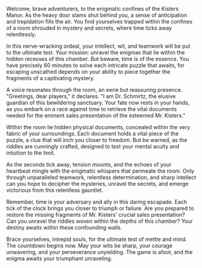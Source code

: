 Welcome, brave adventurers, to the enigmatic confines of the Kisters Manor. As the heavy door slams shut behind you, a sense of anticipation and trepidation fills the air. You find yourselves trapped within the confines of a room shrouded in mystery and secrets, where time ticks away relentlessly.

In this nerve-wracking ordeal, your intellect, wit, and teamwork will be put to the ultimate test. Your mission: unravel the enigmas that lie within the hidden recesses of this chamber. But beware, time is of the essence. You have precisely 60 minutes to solve each intricate puzzle that awaits, for escaping unscathed depends on your ability to piece together the fragments of a captivating mystery.

A voice resonates through the room, an eerie but reassuring presence. "Greetings, dear players," it declares. "I am Dr. Schmirtz, the elusive guardian of this bewildering sanctuary. Your fate now rests in your hands, as you embark on a race against time to retrieve the vital documents needed for the eminent sales presentation of the esteemed Mr. Kisters."

Within the room lie hidden physical documents, concealed within the very fabric of your surroundings. Each document holds a vital piece of the puzzle, a clue that will inch you closer to freedom. But be warned, as the riddles are cunningly crafted, designed to test your mental acuity and intuition to the limit.

As the seconds tick away, tension mounts, and the echoes of your heartbeat mingle with the enigmatic whispers that permeate the room. Only through unparalleled teamwork, relentless determination, and sharp intellect can you hope to decipher the mysteries, unravel the secrets, and emerge victorious from this relentless gauntlet.

Remember, time is your adversary and ally in this daring escapade. Each tick of the clock brings you closer to triumph or failure. Are you prepared to restore the missing fragments of Mr. Kisters' crucial sales presentation? Can you unravel the riddles woven within the depths of this chamber? Your destiny awaits within these confounding walls.

Brace yourselves, intrepid souls, for the ultimate test of mettle and mind. The countdown begins now. May your wits be sharp, your courage unwavering, and your perseverance unyielding. The game is afoot, and the enigma awaits your triumphant unraveling.
